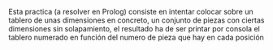 Esta practica (a resolver en Prolog) consiste en intentar colocar sobre un tablero de unas dimensiones en concreto, un conjunto de piezas con ciertas dimensiones sin solapamiento, el resultado ha de ser printar por consola el tablero numerado en función del numero de pieza que hay en cada posición
